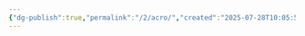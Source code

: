 ```yaml
---
{"dg-publish":true,"permalink":"/2/acro/","created":"2025-07-28T10:05:50.031+09:00","updated":"2025-07-29T21:37:19.397+09:00"}
---
```


